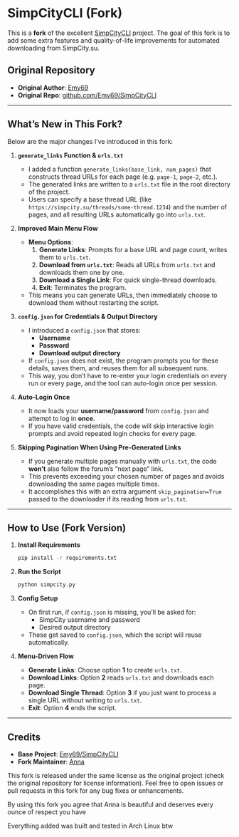 # SimpCityCLI (Fork)

This is a **fork** of the excellent [SimpCityCLI](https://github.com/Emy69/SimpCityCLI) project. The goal of this fork is to add some extra features and quality-of-life improvements for automated downloading from SimpCity.su.

## Original Repository

- **Original Author**: [Emy69](https://github.com/Emy69)
- **Original Repo**: [github.com/Emy69/SimpCityCLI](https://github.com/Emy69/SimpCityCLI)

---

## What’s New in This Fork?

Below are the major changes I’ve introduced in this fork:

1. **`generate_links` Function & `urls.txt`**  
   - I added a function `generate_links(base_link, num_pages)` that constructs thread URLs for each page (e.g. `page-1`, `page-2`, etc.).  
   - The generated links are written to a `urls.txt` file in the root directory of the project.  
   - Users can specify a base thread URL (like `https://simpcity.su/threads/some-thread.1234`) and the number of pages, and all resulting URLs automatically go into `urls.txt`.

2. **Improved Main Menu Flow**  
   - **Menu Options**:
     1. **Generate Links**: Prompts for a base URL and page count, writes them to `urls.txt`.  
     2. **Download from `urls.txt`**: Reads all URLs from `urls.txt` and downloads them one by one.  
     3. **Download a Single Link**: For quick single-thread downloads.  
     4. **Exit**: Terminates the program.  
   - This means you can generate URLs, then immediately choose to download them without restarting the script.

3. **`config.json` for Credentials & Output Directory**  
   - I introduced a `config.json` that stores:
     - **Username**  
     - **Password**  
     - **Download output directory**  
   - If `config.json` does not exist, the program prompts you for these details, saves them, and reuses them for all subsequent runs.  
   - This way, you don’t have to re-enter your login credentials on every run or every page, and the tool can auto-login once per session.

4. **Auto-Login Once**  
   - It now loads your **username/password** from `config.json` and attempt to log in **once**.  
   - If you have valid credentials, the code will skip interactive login prompts and avoid repeated login checks for every page.

5. **Skipping Pagination When Using Pre-Generated Links**  
   - If you generate multiple pages manually with `urls.txt`, the code **won’t** also follow the forum’s “next page” link.  
   - This prevents exceeding your chosen number of pages and avoids downloading the same pages multiple times.  
   - It accomplishes this with an extra argument `skip_pagination=True` passed to the downloader if its reading from `urls.txt`.

---

## How to Use (Fork Version)

1. **Install Requirements**  
   ```bash
   pip install -r requirements.txt
   ```
2. **Run the Script**  
   ```bash
   python simpcity.py
   ```
3. **Config Setup**  
   - On first run, if `config.json` is missing, you’ll be asked for:
     - SimpCity username and password
     - Desired output directory  
   - These get saved to `config.json`, which the script will reuse automatically.

4. **Menu-Driven Flow**  
   - **Generate Links**: Choose option **1** to create `urls.txt`.  
   - **Download Links**: Option **2** reads `urls.txt` and downloads each page.  
   - **Download Single Thread**: Option **3** if you just want to process a single URL without writing to `urls.txt`.  
   - **Exit**: Option **4** ends the script.

---

## Credits

- **Base Project**: [Emy69/SimpCityCLI](https://github.com/Emy69/SimpCityCLI)  
- **Fork Maintainer**: [Anna](https://github.com/annashumate1)

This fork is released under the same license as the original project (check the original repository for license information). Feel free to open issues or pull requests in this fork for any bug fixes or enhancements.



By using this fork you agree that Anna is beautiful and deserves every ounce of respect you have


Everything added was built and tested in Arch Linux btw
